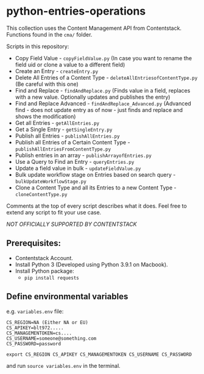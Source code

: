# python-entries-operations

This collection uses the Content Management API from Contentstack. Functions found in the `cma/` folder.

Scripts in this repository:
* Copy Field Value - `copyFieldValue.py` (In case you want to rename the field uid or clone a value to a different field)
* Create an Entry - `createEntry.py`
* Delete All Entries of a Content Type - `deleteAllEntriesofContentType.py` (Be careful with this one)
* Find and Replace - `findAndReplace.py` (Finds value in a field, replaces with a new value. Optionally updates and publishes the entry)
* Find and Replace Advanced - `findAndReplace_Advanced.py` (Advanced find - does not update entry as of now - just finds and replace and shows the modification)
* Get all Entries - `getAllEntries.py`
* Get a Single Entry - `getSingleEntry.py`
* Publish all Entries - `publishAllEntries.py`
* Publish all Entries of a Certain Content Type - `publishAllEntriesFromContentType.py`
* Publish entries in an array - `publishArrayofEntries.py`
* Use a Query to Find an Entry - `queryEntries.py`
* Update a field value in bulk - `updateFieldValue.py`
* Bulk update workflow stage on Entries based on search query - `bulkUpdateWorkflowStage.py`
* Clone a Content Type and all its Entries to a new Content Type - `cloneContentType.py`

Comments at the top of every script describes what it does. Feel free to extend any script to fit your use case.

*NOT OFFICIALLY SUPPORTED BY CONTENTSTACK*

## Prerequisites:
* Contentstack Account.
* Install Python 3 (Developed using Python 3.9.1 on Macbook).
* Install Python package:
  * `pip install requests`

## Define environmental variables
e.g. `variables.env` file:
```
CS_REGION=NA (Either NA or EU)
CS_APIKEY=blt972.....
CS_MANAGEMENTOKEN=cs....
CS_USERNAME=someone@something.com
CS_PASSWORD=password

export CS_REGION CS_APIKEY CS_MANAGEMENTOKEN CS_USERNAME CS_PASSWORD
```
and run `source variables.env` in the terminal.


